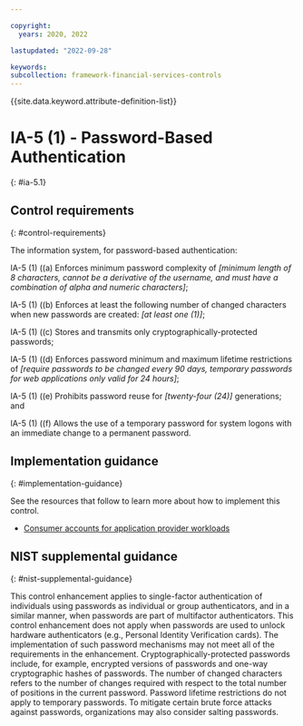 ```yaml
---

copyright:
  years: 2020, 2022

lastupdated: "2022-09-28"

keywords: 
subcollection: framework-financial-services-controls
---
```


{{site.data.keyword.attribute-definition-list}}

         
# IA-5 (1) - Password-Based Authentication
{: #ia-5.1}

## Control requirements
{: #control-requirements}

The information system, for password-based authentication:

IA-5 (1) ((a) Enforces minimum password complexity of _[minimum length of 8 characters, cannot be a derivative of the username, and must have a combination of alpha and numeric characters]_;

IA-5 (1) ((b) Enforces at least the following number of changed characters when new passwords are created: _[at least one (1)]_;

IA-5 (1) ((c) Stores and transmits only cryptographically-protected passwords;

IA-5 (1) ((d) Enforces password minimum and maximum lifetime restrictions of _[require passwords to be changed every 90 days, temporary passwords for web applications only valid for 24 hours]_;

IA-5 (1) ((e) Prohibits password reuse for _[twenty-four (24)]_ generations; and

IA-5 (1) ((f) Allows the use of a temporary password for system logons with an immediate change to a permanent password.

## Implementation guidance
{: #implementation-guidance}

See the resources that follow to learn more about how to implement this control.

- [Consumer accounts for application provider workloads](/docs/framework-financial-services?topic=framework-financial-services-shared-account-consumer)

## NIST supplemental guidance
{: #nist-supplemental-guidance}

This control enhancement applies to single-factor authentication of individuals using passwords as individual or group authenticators, and in a similar manner, when passwords are part of multifactor authenticators. This control enhancement does not apply when passwords are used to unlock hardware authenticators (e.g., Personal Identity Verification cards). The implementation of such password mechanisms may not meet all of the requirements in the enhancement. Cryptographically-protected passwords include, for example, encrypted versions of passwords and one-way cryptographic hashes of passwords. The number of changed characters refers to the number of changes required with respect to the total number of positions in the current password. Password lifetime restrictions do not apply to temporary passwords. To mitigate certain brute force attacks against passwords, organizations may also consider salting passwords.



